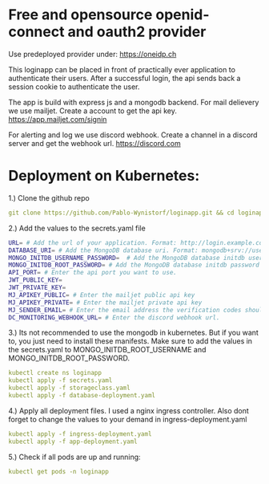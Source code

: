 # Free and opensource openid-connect and oauth2 provider

Use predeployed provider under: https://oneidp.ch

This loginapp can be placed in front of practically ever application to authenticate their users. After a successful login, the api sends back a session cookie to authenticate the user.

The app is build with express js and a mongodb backend. 
For mail delievery we use mailjet. Create a account to get the api key. https://app.mailjet.com/signin

For alerting and log we use discord webhook. Create a channel in a discord server and get the webhook url. https://discord.com




# Deployment on Kubernetes:

1.) Clone the github repo

```yaml
git clone https://github.com/Pablo-Wynistorf/loginapp.git && cd loginapp
```
2.) Add the values to the secrets.yaml file

```bash
URL= # Add the url of your application. Format: http://login.example.com, https://login.example.com
DATABASE_URI= # Add the MongoDB database uri. Format: mongodb+srv://username:password@db-host.example.com, mongodb://username:password@db-host.example.com
MONGO_INITDB_USERNAME_PASSWORD=  # Add the MongoDB database initdb username
MONGO_INITDB_ROOT_PASSWORD= # Add the MongoDB database initdb password
API_PORT= # Enter the api port you want to use. 
JWT_PUBLIC_KEY=
JWT_PRIVATE_KEY=
MJ_APIKEY_PUBLIC= # Enter the mailjet public api key
MJ_APIKEY_PRIVATE= # Enter the mailjet private api key
MJ_SENDER_EMAIL= # Enter the email address the verification codes should be sent from. You need to configure it in the mailjet dashboard. 
DC_MONITORING_WEBHOOK_URL= # Enter the discord webhook url.
```

3.) Its not recommended to use the mongodb in kubernetes. But if you want to, you just need to install these manifests. Make sure to add the values in the secrets.yaml to MONGO_INITDB_ROOT_USERNAME and MONGO_INITDB_ROOT_PASSWORD. 
```yaml
kubectl create ns loginapp
kubectl apply -f secrets.yaml
kubectl apply -f storageclass.yaml
kubectl apply -f database-deployment.yaml
```

4.) Apply all deployment files. 
I used a nginx ingress controller. Also dont forget to change the values to your demand in ingress-deployment.yaml

```yaml
kubectl apply -f ingress-deployment.yaml
kubectl apply -f app-deployment.yaml
```

5.) Check if all pods are up and running:

```yaml
kubectl get pods -n loginapp
```
